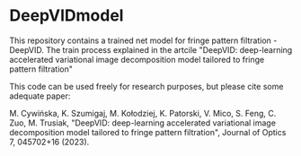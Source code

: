 # DeepVIDmodel
This repository contains a trained net model for fringe pattern filtration - DeepVID. The train process explained in the artcile "DeepVID: deep-learning accelerated variational image decomposition model tailored to fringe pattern filtration"

This code can be used freely for research purposes, but please cite some adequate paper:

M. Cywińska, K. Szumigaj, M. Kołodziej, K. Patorski, V. Mico, S. Feng, C. Zuo, M. Trusiak, "DeepVID: deep-learning accelerated variational image decomposition model tailored to fringe pattern filtration", Journal of Optics 7, 045702+16 (2023).
